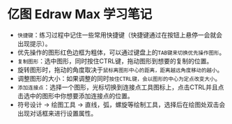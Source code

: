# 亿图 Edraw Max 学习笔记

- `快捷键`：练习过程中记住一些常用快捷键（快捷键通过在按钮上悬停一会就会出现提示）。
- 优先操作的图形红色边框为粗体，可以通过键盘上的`TAB键来切换优先操作图形`。
- `复制图形`：选中图形，同时按住CTRL键，拖动图形到想要的复制的位置。
- 旋转图形时，拖动的角度取决于`鼠标离图形中心的距离，距离越远角度移动的越小`。
- 调整图形的大小：如果调整的同时`按住CTRL键，会以图形的中心为定点改变大小`。
- `添加连接点`：选择一个图形，光标切换到连接点工具图标上，点击CTRL并且点击选中的图形中你想要添加连接点的位置。
- 符号设计 -> 绘图工具 -> 直线，弧，螺旋等绘制工具，选择后在绘图处双击会出现对话框来进行设置属性。
